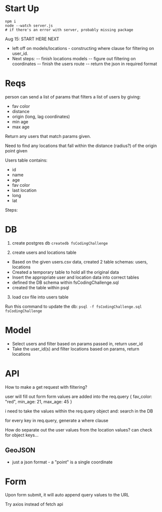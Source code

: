 # Start Up

```shell
npm i
node --watch server.js
# if there's an error with server, probably missing package

```

Aug 15: START HERE NEXT

- left off on models/locations - constructing where clause for filtering on user_id.
- Next steps:
  -- finish locations models
  -- figure out filtering on coordinates
  -- finish the users route
  -- return the json in required format

# Reqs

person can send a list of params that filters a list of users by giving:

- fav color
- distance
- origin (long, lag coordinates)
- min age
- max age

Return any users that match params given.

Need to find any locations that fall within the distance (radius?) of
the origin point given

Users table contains:

- id
- name
- age
- fav color
- last location
- long
- lat

Steps:

# DB

1. create postgres db
   `createdb fsCodingChallenge`

2. create users and locations table

- Based on the given users.csv data, created 2 table schemas: users, locations
- Created a temporary table to hold all the original data
- Insert the appropriate user and location data into correct tables
- defined the DB schema within fsCodingChallenge.sql
- created the table within psql

3. load csv file into users table

Run this command to update the db:
`psql -f fsCodingChallenge.sql fsCodingChallenge`

# Model

- Select users and filter based on params passed in, return user_id
- Take the user_id(s) and filter locations based on params, return locations

# API

How to make a get request with filtering?

user will fill out form
form values are added into the req.query
{
fav_color: "red",
min_age: 21,
max_age: 45
}

i need to take the values within the req.query object and:
search in the DB

for every key in req.query, generate a where clause

How do separate out the user values from the location values?
can check for object keys...

## GeoJSON

- just a json format - a "point" is a single coordinate

# Form

Upon form submit, it will auto append query values to the URL

Try axios instead of fetch api
